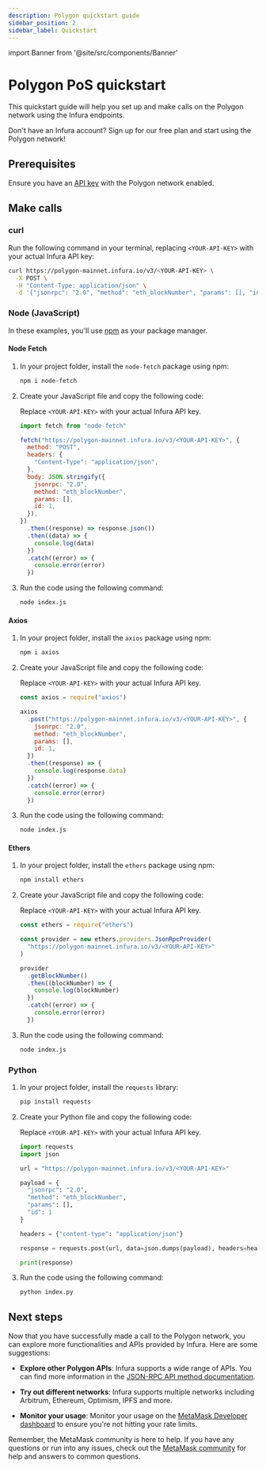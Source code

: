 ```yaml
---
description: Polygon quickstart guide
sidebar_position: 2
sidebar_label: Quickstart
---
```


import Banner from '@site/src/components/Banner'

# Polygon PoS quickstart

This quickstart guide will help you set up and make calls on the Polygon network using the Infura endpoints.

<Banner>
Don't have an Infura account? Sign up for our free plan and start using the Polygon network!
</Banner>

## Prerequisites

Ensure you have an [API key](/developer-tools/dashboard/get-started/create-api) with the Polygon network enabled.

## Make calls

### curl

Run the following command in your terminal, replacing `<YOUR-API-KEY>` with your actual Infura API key:

```bash
curl https://polygon-mainnet.infura.io/v3/<YOUR-API-KEY> \
  -X POST \
  -H "Content-Type: application/json" \
  -d '{"jsonrpc": "2.0", "method": "eth_blockNumber", "params": [], "id": 1}'
```

### Node (JavaScript)

In these examples, you'll use [npm](https://docs.npmjs.com/downloading-and-installing-node-js-and-npm) as your package manager.

#### Node Fetch

1. In your project folder, install the `node-fetch` package using npm:

   ```bash
   npm i node-fetch
   ```

1. Create your JavaScript file and copy the following code:

   Replace `<YOUR-API-KEY>` with your actual Infura API key.

   ```javascript title="index.js"
   import fetch from "node-fetch"

   fetch("https://polygon-mainnet.infura.io/v3/<YOUR-API-KEY>", {
     method: "POST",
     headers: {
       "Content-Type": "application/json",
     },
     body: JSON.stringify({
       jsonrpc: "2.0",
       method: "eth_blockNumber",
       params: [],
       id: 1,
     }),
   })
     .then((response) => response.json())
     .then((data) => {
       console.log(data)
     })
     .catch((error) => {
       console.error(error)
     })
   ```

1. Run the code using the following command:

   ```bash
   node index.js
   ```

#### Axios

1. In your project folder, install the `axios` package using npm:

   ```bash
   npm i axios
   ```

1. Create your JavaScript file and copy the following code:

   Replace `<YOUR-API-KEY>` with your actual Infura API key.

   ```javascript title="index.js"
   const axios = require("axios")

   axios
     .post("https://polygon-mainnet.infura.io/v3/<YOUR-API-KEY>", {
       jsonrpc: "2.0",
       method: "eth_blockNumber",
       params: [],
       id: 1,
     })
     .then((response) => {
       console.log(response.data)
     })
     .catch((error) => {
       console.error(error)
     })
   ```

1. Run the code using the following command:

   ```bash
   node index.js
   ```

#### Ethers

1. In your project folder, install the `ethers` package using npm:

   ```bash
   npm install ethers
   ```

1. Create your JavaScript file and copy the following code:

   Replace `<YOUR-API-KEY>` with your actual Infura API key.

   ```javascript title="index.js"
   const ethers = require("ethers")

   const provider = new ethers.providers.JsonRpcProvider(
     "https://polygon-mainnet.infura.io/v3/<YOUR-API-KEY>"
   )

   provider
     .getBlockNumber()
     .then((blockNumber) => {
       console.log(blockNumber)
     })
     .catch((error) => {
       console.error(error)
     })
   ```

1. Run the code using the following command:

   ```bash
   node index.js
   ```

### Python

1. In your project folder, install the `requests` library:

   ```bash
   pip install requests
   ```

1. Create your Python file and copy the following code:

   Replace `<YOUR-API-KEY>` with your actual Infura API key.

   ```python title="index.py"
   import requests
   import json

   url = "https://polygon-mainnet.infura.io/v3/<YOUR-API-KEY>"

   payload = {
     "jsonrpc": "2.0",
     "method": "eth_blockNumber",
     "params": [],
     "id": 1
   }

   headers = {"content-type": "application/json"}

   response = requests.post(url, data=json.dumps(payload), headers=headers).json()

   print(response)
   ```

1. Run the code using the following command:

   ```bash
   python index.py
   ```

## Next steps

Now that you have successfully made a call to the Polygon network, you can explore more functionalities and APIs provided
by Infura. Here are some suggestions:

- **Explore other Polygon APIs**: Infura supports a wide range of APIs. You can find more information in the
  [JSON-RPC API method documentation](json-rpc-methods/index.md).

- **Try out different networks**: Infura supports multiple networks including Arbitrum, Ethereum, Optimism, IPFS and more.

- **Monitor your usage**: Monitor your usage on the [MetaMask Developer dashboard](/developer-tools/dashboard/how-to/dashboard-stats) to ensure you're not hitting your rate limits.

Remember, the MetaMask community is here to help. If you have any questions or run into any issues, check out the
[MetaMask community](https://community.metamask.io/) for help and answers to common questions.
